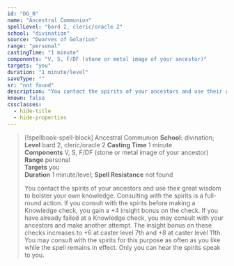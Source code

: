 ```yaml
---
id: "DG_0"
name: "Ancestral Communion"
spellLevel: "bard 2, cleric/oracle 2"
school: "divination"
source: "Dwarves of Golarion"
range: "personal"
castingTime: "1 minute"
components: "V, S, F/DF (stone or metal image of your ancestor)"
targets: "you"
duration: "1 minute/level"
saveType: ""
sr: "not found"
description: "You contact the spirits of your ancestors and use their great wisdom to bolster your own knowledge. Consulting with the spirits is a full-round action. If you consult with the spirits before making a Knowledge check, you gain a +4 insight bonus on the check. If you have already failed at a Knowledge check, you may consult with your ancestors and make another attempt. The insight bonus on these checks increases to +6 at caster level 7th and +8 at caster level 11th. You may consult with the spirits for this purpose as often as you like while the spell remains in effect. Only you can hear the spirits speak to you."
known: false
cssclasses:
  - hide-title
  - hide-properties
---
```


> [!spellbook-spell-block] Ancestral Communion
> **School:** divination; **Level** bard 2, cleric/oracle 2
> **Casting Time** 1 minute  
> **Components** V, S, F/DF (stone or metal image of your ancestor)  
> **Range** personal  
> **Targets** you  
> **Duration** 1 minute/level; **Spell Resistance** not found
> 
> You contact the spirits of your ancestors and use their great wisdom to bolster your own knowledge. Consulting with the spirits is a full-round action. If you consult with the spirits before making a Knowledge check, you gain a +4 insight bonus on the check. If you have already failed at a Knowledge check, you may consult with your ancestors and make another attempt. The insight bonus on these checks increases to +6 at caster level 7th and +8 at caster level 11th. You may consult with the spirits for this purpose as often as you like while the spell remains in effect. Only you can hear the spirits speak to you.